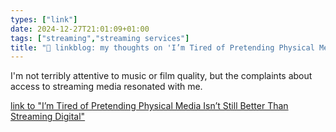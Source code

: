 ```yaml
---
types: ["link"]
date: 2024-12-27T21:01:09+01:00
tags: ["streaming","streaming services"]
title: "🔗 linkblog: my thoughts on 'I’m Tired of Pretending Physical Media Isn’t Still Better Than Streaming Digital'"
---
```

I'm not terribly attentive to music or film quality, but the complaints about access to streaming media resonated with me.

[link to "I’m Tired of Pretending Physical Media Isn’t Still Better Than Streaming Digital"](https://gizmodo.com/im-tired-of-pretending-physical-media-isnt-still-better-than-streaming-digital-2000543458)
